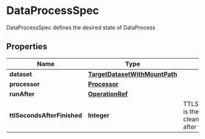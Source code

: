 

# DataProcessSpec

DataProcessSpec defines the desired state of DataProcess
## Properties

Name | Type | Description | Notes
------------ | ------------- | ------------- | -------------
**dataset** | [**TargetDatasetWithMountPath**](TargetDatasetWithMountPath.md) |  | 
**processor** | [**Processor**](Processor.md) |  | 
**runAfter** | [**OperationRef**](OperationRef.md) |  |  [optional]
**ttlSecondsAfterFinished** | **Integer** | TTLSecondsAfterFinished is the time second to clean up data operations after finished or failed |  [optional]



